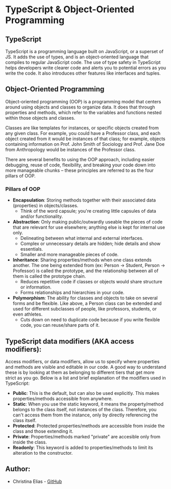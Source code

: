 # TypeScript & Object-Oriented Programming 

## TypeScript

TypeScript is a programming language built on JavaScript, or a superset of JS. It adds the use of types, and is an object-oriented language that compiles to regular JavaScript code. The use of type safety in TypeScript helps developers write clearer code and alerts you to potential errors as you write the code. It also introduces other features like interfaces and tuples.

## Object-Oriented Programming

Object-oriented programming (OOP) is a programming model that centers around using objects and classes to organize data. It does that through properties and methods, which refer to the variables and functions nested within those objects and classes. 

Classes are like templates for instances, or specific objects created from any given class. For example, you could have a Professor class, and each object created from it would be instances of that class; for example, objects containing information on Prof. John Smith of Sociology and Prof. Jane Doe from Anthropology would be instances of the Professor class. 

There are several benefits to using the OOP approach, including easier debugging, reuse of code, flexibility, and breaking your code down into more manageable chunks – these principles are referred to as the four pillars of OOP.

### Pillars of OOP

- **Encapsulation**: Storing methods together with their associated data (properties) in objects/classes.
    - Think of the word capsule; you're creating little capsules of data and/or functionality.
- **Abstraction**: Only making public/outwardly useable the pieces of code that are relevant for use elsewhere; anything else is kept for internal use only.
    - Delineating between what internal and external interfaces.
    - Complex or unnecessary details are hidden; hide details and show essentials.
    - Smaller and more manageable pieces of code.
- **Inheritance**: Sharing properties/methods when one class extends another. The one being extended from (ex: Person -> Student, Person -> Professor) is called the prototype, and the relationship between all of them is called the prototype chain. 
    - Reduces repetitive code if classes or objects would share structure or information. 
    - Forms relationships and hierarchies in your code.
- **Polymorphism**: The ability for classes and objects to take on several forms and be flexible. Like above, a Person class can be extended and used for different subclasses of people, like professors, students, or even athletes. 
    - Cuts down on need to duplicate code because if you write flexible code, you can reuse/share parts of it.

## TypeScript data modifiers (AKA access modifiers): 

Access modifiers, or data modifiers, allow us to specify where properties and methods are visible and editable in our code. A good way to understand these is by looking at them as belonging to different tiers that get more strict as you go. Below is a list and brief explanation of the modifiers used in TypeScript:

- **Public**: This is the default, but can also be used explicitly. This makes properties/methods accessible from anywhere.
- **Static**: When you use the static keyword, it means the property/method belongs to the class itself, not instances of the class. Therefore, you can't access them from the instance, only by directly referencing the class itself.
- **Protected**: Protected properties/methods are accessible from inside the class and those extending it.
- **Private**: Properties/methods marked "private" are accesible only from inside the class.
- **Readonly**: This keyword is added to properties/methods to limit its alteration to the constructor.

## Author: 
- Christina Elias - [GitHub](https://github.com/eliaschristina4)